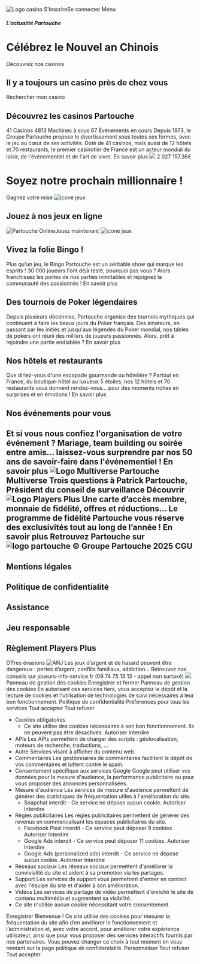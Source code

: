 ![Logo casino](https://www.partouche.com/assets/logoFondRouge-Y-Pz6-h8.svg)
S'inscrireSe connecter
Menu
##### L'actualité Partouche
# Célébrez le Nouvel an Chinois
Découvrez nos casinos 
## Il y a toujours un casino près de chez vous
Rechercher mon casino
## Découvrez les casinos Partouche
41
Casinos
4813
Machines à sous
67
Événements en cours
Depuis 1973, le Groupe Partouche propose le divertissement sous toutes ses formes, avec le jeu au cœur de ses activités. Doté de 41 casinos, mais aussi de 12 hôtels et 70 restaurants, le premier casinotier de France est un acteur mondial du loisir, de l'événementiel et de l'art de vivre. 
En savoir plus
![](https://www.partouche.com/assets/logo-megapot-CsfgawwK.webp)
2 027 157.36€
# Soyez notre prochain millionnaire !
Gagnez votre mise
![icone jeux](https://www.partouche.com/assets/phone-chip-Rv-f4sgD.svg)
## Jouez à nos jeux en ligne
![Partouche Online](https://www.partouche.com/assets/fond-noir-DPmAaUSN.svg)Jouez maintenant
![icone jeux](https://www.partouche.com/assets/bingo-Dgz8fPFr.svg)
## Vivez la folie Bingo !
Plus qu'un jeu, le Bingo Partouche est un véritable show qui marque les esprits ! 30 000 joueurs l'ont déjà testé, pourquoi pas vous ? Alors franchissez les portes de nos parties inimitables et rejoignez la communauté des passionnés ! 
En savoir plus
## Des tournois de Poker légendaires
Depuis plusieurs décennies, Partouche organise des tournois mythiques qui continuent à faire les beaux jours du Poker français.
Des amateurs, en passant par les initiés et jusqu'aux légendes du Poker mondial, nos tables de pokers ont réuni des milliers de joueurs passionnés. 
Alors, prêt à rejoindre une partie endiablée ?
En savoir plus
## Nos hôtels et restaurants
Que diriez-vous d'une escapade gourmande ou hôtelière ? Partout en France, du boutique-hôtel au luxueux 5 étoiles, nos 12 hôtels et 70 restaurants vous donnent rendez-vous... pour des moments riches en surprises et en émotions ! 
En savoir plus
## Nos événements pour vous
Et si vous nous confiez l'organisation de votre événement ? Mariage, team building ou soirée entre amis... laissez-vous surprendre par nos 50 ans de savoir-faire dans l'événementiel ! 
En savoir plus
![Logo Multiverse](https://www.partouche.com/assets/logo-multiverse-Gd4o9OK8.webp)
Partouche Multiverse
Trois questions à Patrick Partouche, Président du conseil de surveillance
Découvrir
![Logo Players Plus](https://www.partouche.com/assets/logopplusv2_fondNoir-DUTxDwk6.svg)
Une carte d’accès membre, monnaie de fidélité, offres et réductions... 
Le programme de fidélité Partouche vous réserve des exclusivités tout au long de l’année ! 
En savoir plus
Retrouvez Partouche sur
![logo partouche](https://www.partouche.com/assets/logoFondBlanc-Dj95zGnZ.svg)
© Groupe Partouche 2025
CGU
-
Mentions légales
-
Politique de confidentialité
-
Assistance
-
Jeu responsable
-
Règlement Players Plus
-
Offres évasions
![ANJ](https://www.partouche.com/img/anj_18.webp)
Les jeux d’argent et de hasard peuvent être dangereux : pertes d’argent, conflits familiaux, addiction... Retrouvez nos conseils sur joueurs-info-service.fr (09 74 75 13 13 - appel non surtaxé) ![](https://www.partouche.com/assets/gouv-ByrOtcKg.webp)
Panneau de gestion des cookies
Enregistrer et fermer 
Panneau de gestion des cookies
En autorisant ces services tiers, vous acceptez le dépôt et la lecture de cookies et l'utilisation de technologies de suivi nécessaires à leur bon fonctionnement.  Politique de confidentialité 
Préférences pour tous les services
Tout accepter  Tout refuser 
  * Cookies obligatoires
    * Ce site utilise des cookies nécessaires à son bon fonctionnement. Ils ne peuvent pas être désactivés.
Autoriser  Interdire 
  * APIs
Les APIs permettent de charger des scripts : géolocalisation, moteurs de recherche, traductions, ... 
  * Autre
Services visant à afficher du contenu web. 
  * Commentaires
Les gestionnaires de commentaires facilitent le dépôt de vos commentaires et luttent contre le spam. 
  * Consentement spécifique aux services Google
Google peut utiliser vos données pour la mesure d'audience, la performance publicitaire ou pour vous proposer des annonces personnalisées. 
  * Mesure d'audience
Les services de mesure d'audience permettent de générer des statistiques de fréquentation utiles à l'amélioration du site. 
    * Snapchat
interdit -  Ce service ne dépose aucun cookie.
Autoriser  Interdire 
  * Régies publicitaires
Les régies publicitaires permettent de générer des revenus en commercialisant les espaces publicitaires du site. 
    * Facebook Pixel
interdit -  Ce service peut déposer 9 cookies.
Autoriser  Interdire 
    * Google Ads
interdit -  Ce service peut déposer 11 cookies.
Autoriser  Interdire 
    * Google Ads (personalized ads)
interdit -  Ce service ne dépose aucun cookie.
Autoriser  Interdire 
  * Réseaux sociaux
Les réseaux sociaux permettent d'améliorer la convivialité du site et aident à sa promotion via les partages. 
  * Support
Les services de support vous permettent d'entrer en contact avec l'équipe du site et d'aider à son amélioration. 
  * Vidéos
Les services de partage de vidéo permettent d'enrichir le site de contenu multimédia et augmentent sa visibilité. 
  * Ce site n'utilise aucun cookie nécessitant votre consentement.


Enregistrer
Bienvenue ! Ce site utilise des cookies pour mesurer la fréquentation du site afin d’en améliorer le fonctionnement et l’administration et, avec votre accord, pour améliorer votre expérience utilisateur, ainsi que pour vous proposer des services interactifs fournis par nos partenaires. Vous pouvez changer ce choix à tout moment en vous rendant sur la page politique de confidentialité. 
Personnaliser  Tout refuser  Tout accepter 
